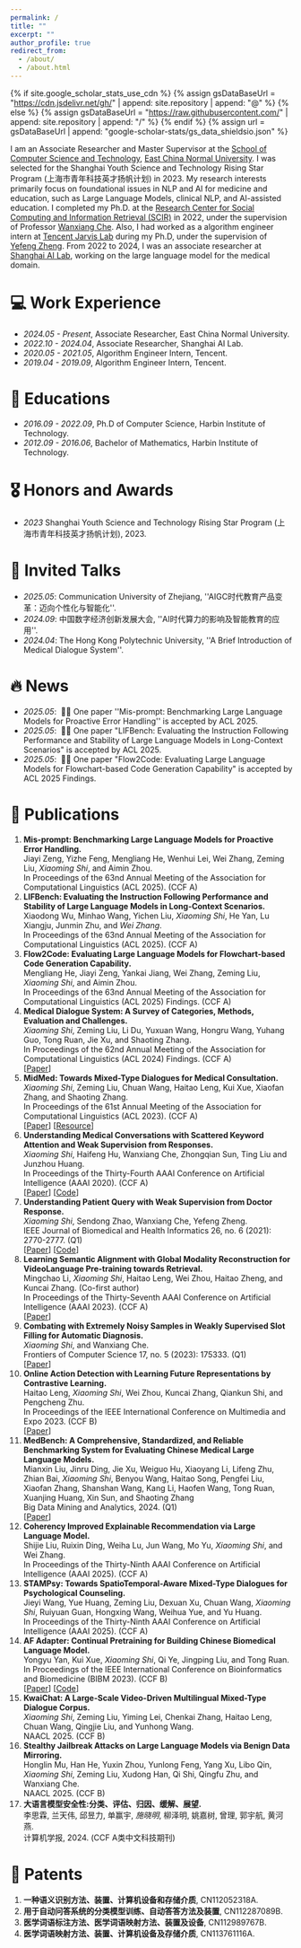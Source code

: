 ```yaml
---
permalink: /
title: ""
excerpt: ""
author_profile: true
redirect_from: 
  - /about/
  - /about.html
---
```


{% if site.google_scholar_stats_use_cdn %}
{% assign gsDataBaseUrl = "https://cdn.jsdelivr.net/gh/" | append: site.repository | append: "@" %}
{% else %}
{% assign gsDataBaseUrl = "https://raw.githubusercontent.com/" | append: site.repository | append: "/" %}
{% endif %}
{% assign url = gsDataBaseUrl | append: "google-scholar-stats/gs_data_shieldsio.json" %}

<span class='anchor' id='about-me'></span>

I am an Associate Researcher and Master Supervisor at the [School of Computer Science and Technology](http://www.cs.ecnu.edu.cn/), [East China Normal University](https://english.ecnu.edu.cn/). 
I was selected for the Shanghai Youth Science and Technology Rising Star Program (上海市青年科技英才扬帆计划) in 2023.
My research interests primarily focus on foundational issues in NLP and AI for medicine and education, such as Large Language Models, clinical NLP, and AI-assisted education. 
I completed my Ph.D. at the [Research Center for Social Computing and Information Retrieval (SCIR)](https://ir.hit.edu.cn/) in 2022, under the supervision of Professor [Wanxiang Che](http://ir.hit.edu.cn/~car/). 
Also, I had worked as a algorithm engineer intern at [Tencent Jarvis Lab](https://jarvislab.tencent.com/) during my Ph.D, under the supervision of [Yefeng Zheng](https://scholar.google.com/citations?user=vAIECxgAAAAJ&hl=en&oi=ao).
From 2022 to 2024, I was an associate researcher at [Shanghai AI Lab](https://www.shlab.org.cn/), working on the large language model for the medical domain.

# 💻 Work Experience
- *2024.05 - Present*, Associate Researcher, East China Normal University.
- *2022.10 - 2024.04*, Associate Researcher, Shanghai AI Lab.
- *2020.05 - 2021.05*, Algorithm Engineer Intern, Tencent.
- *2019.04 - 2019.09*, Algorithm Engineer Intern, Tencent.

# 📖 Educations
- *2016.09 - 2022.09*, Ph.D of Computer Science, Harbin Institute of Technology. 
- *2012.09 - 2016.06*, Bachelor of Mathematics, Harbin Institute of Technology. 

# 🎖 Honors and Awards
- *2023* Shanghai Youth Science and Technology Rising Star Program (上海市青年科技英才扬帆计划), 2023.

# 💬 Invited Talks
- *2025.05*: Communication University of Zhejiang, ''AIGC时代教育产品变革：迈向个性化与智能化''.
- *2024.09*: 中国数字经济创新发展大会, ''AI时代算力的影响及智能教育的应用''.
- *2024.04*: The Hong Kong Polytechnic University, ''A Brief Introduction of Medical Dialogue System''. 

# 🔥 News
- *2025.05*: &nbsp;🎉🎉 One paper ''Mis-prompt: Benchmarking Large Language Models for Proactive Error Handling'' is accepted by ACL 2025.
- *2025.05*: &nbsp;🎉🎉 One paper "LIFBench: Evaluating the Instruction Following Performance and Stability of Large Language Models in Long-Context Scenarios" is accepted by ACL 2025.
- *2025.05*: &nbsp;🎉🎉 One paper "Flow2Code: Evaluating Large Language Models for Flowchart-based Code Generation Capability" is accepted by ACL 2025 Findings.

# 📝 Publications 
1. **Mis-prompt: Benchmarking Large Language Models for Proactive Error Handling.**  
   Jiayi Zeng, Yizhe Feng, Mengliang He, Wenhui Lei, Wei Zhang, Zeming Liu, *Xiaoming Shi*, and Aimin Zhou.  
   In Proceedings of the 63nd Annual Meeting of the Association for Computational Linguistics (ACL 2025). (CCF A)  
2. **LIFBench: Evaluating the Instruction Following Performance and Stability of Large Language Models in Long-Context Scenarios.**  
   Xiaodong Wu, Minhao Wang, Yichen Liu, *Xiaoming Shi*, He Yan, Lu Xiangju, Junmin Zhu, and *Wei Zhang*.  
   In Proceedings of the 63nd Annual Meeting of the Association for Computational Linguistics (ACL 2025). (CCF A)  
3. **Flow2Code: Evaluating Large Language Models for Flowchart-based Code Generation Capability.**  
   Mengliang He, Jiayi Zeng, Yankai Jiang, Wei Zhang, Zeming Liu, *Xiaoming Shi*, and Aimin Zhou.  
   In Proceedings of the 63nd Annual Meeting of the Association for Computational Linguistics (ACL 2025) Findings. (CCF A) 
4.    **Medical Dialogue System: A Survey of Categories, Methods, Evaluation and Challenges.**    
   *Xiaoming Shi*, Zeming Liu, Li Du, Yuxuan Wang, Hongru Wang, Yuhang Guo, Tong Ruan, Jie Xu, and Shaoting Zhang.  
   In Proceedings of the 62nd Annual Meeting of the Association for Computational Linguistics (ACL 2024) Findings. (CCF A)  
   [[Paper](https://aclanthology.org/2024.findings-acl.167/)]
5. **MidMed: Towards Mixed-Type Dialogues for Medical Consultation.**  
   *Xiaoming Shi*, Zeming Liu, Chuan Wang, Haitao Leng, Kui Xue, Xiaofan Zhang, and Shaoting Zhang.  
   In Proceedings of the 61st Annual Meeting of the Association for Computational Linguistics (ACL 2023). (CCF A)   
   [[Paper](https://aclanthology.org/2023.acl-long.453.pdf)]
   [[Resource](https://github.com/xmshi-trio/MidMed)]
6. **Understanding Medical Conversations with Scattered Keyword Attention and Weak Supervision from Responses.**  
   *Xiaoming Shi*, Haifeng Hu, Wanxiang Che, Zhongqian Sun, Ting Liu and Junzhou Huang.  
   In Proceedings of the Thirty-Fourth AAAI Conference on Artificial Intelligence (AAAI 2020). (CCF A)   
   [[Paper](https://ojs.aaai.org/index.php/AAAI/article/view/6412)]
   [[Code](https://github.com/xmshi-trio/MSL)]
7. **Understanding Patient Query with Weak Supervision from Doctor Response.**    
   *Xiaoming Shi*, Sendong Zhao, Wanxiang Che, Yefeng Zheng.  
   IEEE Journal of Biomedical and Health Informatics 26, no. 6 (2021): 2770-2777. (Q1)  
   [[Paper](https://ieeexplore.ieee.org/stamp/stamp.jsp?tp=&arnumber=9645193)]
   [[Code](https://github.com/xmshi-trio/MSL)]
8. **Learning Semantic Alignment with Global Modality Reconstruction for VideoLanguage Pre-training towards Retrieval.**  
   Mingchao Li, *Xiaoming Shi*, Haitao Leng, Wei Zhou, Haitao Zheng, and Kuncai Zhang. (Co-first author)   
   In Proceedings of the Thirty-Seventh AAAI Conference on Artificial Intelligence (AAAI 2023). (CCF A)  
   [[Paper](https://ojs.aaai.org/index.php/AAAI/article/view/25222)]
9. **Combating with Extremely Noisy Samples in Weakly Supervised Slot Filling for Automatic Diagnosis.**  
   *Xiaoming Shi*, and Wanxiang Che.  
   Frontiers of Computer Science 17, no. 5 (2023): 175333. (Q1)   
   [[Paper](https://link.springer.com/article/10.1007/s11704-022-2134-1)]
10. **Online Action Detection with Learning Future Representations by Contrastive Learning.**  
   Haitao Leng, *Xiaoming Shi*, Wei Zhou, Kuncai Zhang, Qiankun Shi, and Pengcheng Zhu.  
   In Proceedings of the IEEE International Conference on Multimedia and Expo 2023. (CCF B)  
   [[Paper](https://ieeexplore.ieee.org/stamp/stamp.jsp?tp=&arnumber=10220027)]
11. **MedBench: A Comprehensive, Standardized, and Reliable Benchmarking System for Evaluating Chinese Medical Large Language Models.**   
   Mianxin Liu, Jinru Ding, Jie Xu, Weiguo Hu, Xiaoyang Li, Lifeng Zhu, Zhian Bai, *Xiaoming Shi*, Benyou Wang, Haitao Song, Pengfei Liu, Xiaofan Zhang, Shanshan Wang, Kang Li, Haofen Wang, Tong Ruan, Xuanjing Huang, Xin Sun, and Shaoting Zhang  
   Big Data Mining and Analytics, 2024. (Q1)  
   [[Paper](https://www.sciopen.com/article/10.26599/BDMA.2024.9020044)]  
12. **Coherency Improved Explainable Recommendation via Large Language Model.**  
    Shijie Liu, Ruixin Ding, Weiha Lu, Jun Wang, Mo Yu, *Xiaoming Shi*, and Wei Zhang.  
    In Proceedings of the Thirty-Ninth AAAI Conference on Artificial Intelligence (AAAI 2025). (CCF A)  
13. **STAMPsy: Towards SpatioTemporal-Aware Mixed-Type Dialogues for Psychological Counseling.**  
    Jieyi Wang, Yue Huang, Zeming Liu, Dexuan Xu, Chuan Wang, *Xiaoming Shi*, Ruiyuan Guan, Hongxing Wang, Weihua Yue, and Yu Huang.  
    In Proceedings of the Thirty-Ninth AAAI Conference on Artificial Intelligence (AAAI 2025). (CCF A)
14. **AF Adapter: Continual Pretraining for Building Chinese Biomedical Language Model.**  
   Yongyu Yan, Kui Xue, *Xiaoming Shi*, Qi Ye, Jingping Liu, and Tong Ruan.  
   In Proceedings of the IEEE International Conference on Bioinformatics and Biomedicine (BIBM 2023). (CCF B)   
   [[Paper](https://www.computer.org/csdl/proceedings-article/bibm/2023/10385733/1TObTklefWo)]
   [[Code](https://github.com/yanyongyu/AF-Adapter)]
15. **KwaiChat: A Large-Scale Video-Driven Multilingual Mixed-Type Dialogue Corpus.**    
    *Xiaoming Shi*, Zeming Liu, Yiming Lei, Chenkai Zhang, Haitao Leng, Chuan Wang, Qingjie Liu, and Yunhong Wang.    
    NAACL 2025. (CCF B)
16. **Stealthy Jailbreak Attacks on Large Language Models via Benign Data Mirroring.**    
    Honglin Mu, Han He, Yuxin Zhou, Yunlong Feng, Yang Xu, Libo Qin, *Xiaoming Shi*, Zeming Liu, Xudong Han, Qi Shi, Qingfu Zhu, and Wanxiang Che.   
    NAACL 2025. (CCF B)   
17. **大语言模型安全性:分类、评估、归因、缓解、展望.**  
    李思霖, 兰天伟, 邱昱力, 单赢宇, *施晓明*, 柳泽明, 姚嘉树, 曾理, 郭宇航, 黄河燕.  
    计算机学报, 2024. (CCF A类中文科技期刊)

# 🧱 Patents
1. **一种语义识别方法、装置、计算机设备和存储介质**, CN112052318A.
2. **用于自动问答系统的分类模型训练、自动答答方法及装置**, CN112287089B.
3. **医学词语标注方法、医学词语映射方法、装置及设备**, CN112989767B.
4. **医学词语映射方法、装置、计算机设备及存储介质**, CN113761116A.
